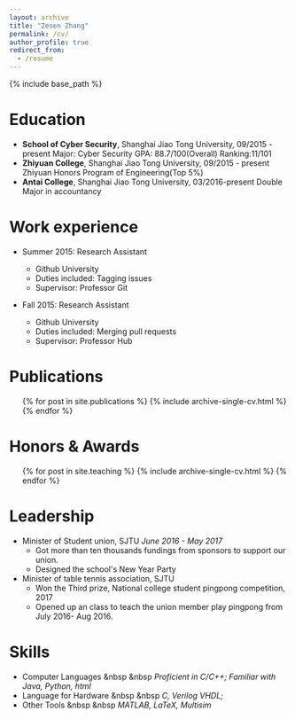 ```yaml
---
layout: archive
title: "Zesen Zhang"
permalink: /cv/
author_profile: true
redirect_from:
  - /resume
---
```


{% include base_path %}

Education
======
* **School of Cyber Security**, Shanghai Jiao Tong University, 09/2015 - present
Major: Cyber Security
GPA: 88.7/100(Overall)
Ranking:11/101
* **Zhiyuan College**, Shanghai Jiao Tong University, 09/2015 - present
Zhiyuan Honors Program of Engineering(Top 5%)
* **Antai College**, Shanghai Jiao Tong University, 03/2016-present
Double Major in accountancy

Work experience
======
* Summer 2015: Research Assistant
  * Github University
  * Duties included: Tagging issues
  * Supervisor: Professor Git

* Fall 2015: Research Assistant
  * Github University
  * Duties included: Merging pull requests
  * Supervisor: Professor Hub
  

Publications
======
  <ul>{% for post in site.publications %}
    {% include archive-single-cv.html %}
  {% endfor %}</ul>

Honors & Awards
======
  <ul>{% for post in site.teaching %}
    {% include archive-single-cv.html %}
  {% endfor %}</ul>



Leadership
======
* Minister of Student union, SJTU  <i>June 2016 - May 2017</i>
  * Got more than ten thousands fundings from sponsors to support our union.
  * Designed the school's New Year Party
* Minister of table tennis association, SJTU
  * Won the Third prize, National college student pingpong competition, 2017
  * Opened up an class to teach the union member play pingpong from July 2016- Aug 2016.

Skills
======
* Computer Languages &nbsp &nbsp <i>Proficient in C/C++; Familiar with Java, Python, html</i>
* Language for Hardware &nbsp &nbsp <i>C, Verilog VHDL;</i>
* Other Tools &nbsp &nbsp <i>MATLAB, LaTeX, Multisim</i>
  
<!-- Talks
======
  <ul>{% for post in site.talks %}
    {% include archive-single-talk-cv.html %}
  {% endfor %}</ul> -->
  


